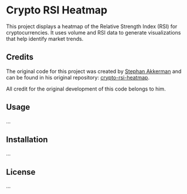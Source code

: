 # Crypto RSI Heatmap

This project displays a heatmap of the Relative Strength Index (RSI) for cryptocurrencies. It uses volume and RSI data to generate visualizations that help identify market trends.

## Credits

The original code for this project was created by [Stephan Akkerman](https://github.com/StephanAkkerman) and can be found in his original repository: [crypto-rsi-heatmap](https://github.com/StephanAkkerman/crypto-rsi-heatmap).

All credit for the original development of this code belongs to him.

## Usage

...

## Installation

...

## License

...

